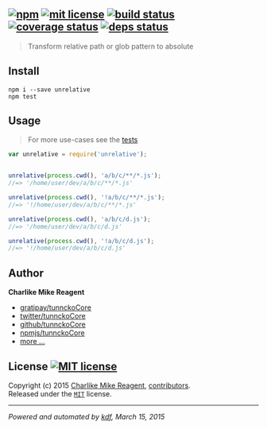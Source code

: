 ## [![npm][npmjs-img]][npmjs-url] [![mit license][license-img]][license-url] [![build status][travis-img]][travis-url] [![coverage status][coveralls-img]][coveralls-url] [![deps status][daviddm-img]][daviddm-url]

> Transform relative path or glob pattern to absolute

## Install
```
npm i --save unrelative
npm test
```


## Usage
> For more use-cases see the [tests](./test.js)

```js
var unrelative = require('unrelative');


unrelative(process.cwd(), 'a/b/c/**/*.js');
//=> '/home/user/dev/a/b/c/**/*.js'

unrelative(process.cwd(), '!a/b/c/**/*.js');
//=> '!/home/user/dev/a/b/c/**/*.js'

unrelative(process.cwd(), 'a/b/c/d.js');
//=> '/home/user/dev/a/b/c/d.js'

unrelative(process.cwd(), '!a/b/c/d.js');
//=> '!/home/user/dev/a/b/c/d.js'
```


## Author
**Charlike Mike Reagent**
+ [gratipay/tunnckoCore][author-gratipay]
+ [twitter/tunnckoCore][author-twitter]
+ [github/tunnckoCore][author-github]
+ [npmjs/tunnckoCore][author-npmjs]
+ [more ...][contrib-more]


## License [![MIT license][license-img]][license-url]
Copyright (c) 2015 [Charlike Mike Reagent][contrib-more], [contributors][contrib-graf].  
Released under the [`MIT`][license-url] license.


[npmjs-url]: http://npm.im/unrelative
[npmjs-img]: https://img.shields.io/npm/v/unrelative.svg?style=flat&label=unrelative

[coveralls-url]: https://coveralls.io/r/tunnckoCore/unrelative?branch=master
[coveralls-img]: https://img.shields.io/coveralls/tunnckoCore/unrelative.svg?style=flat

[license-url]: https://github.com/tunnckoCore/unrelative/blob/master/license.md
[license-img]: https://img.shields.io/badge/license-MIT-blue.svg?style=flat

[travis-url]: https://travis-ci.org/tunnckoCore/unrelative
[travis-img]: https://img.shields.io/travis/tunnckoCore/unrelative.svg?style=flat

[daviddm-url]: https://david-dm.org/tunnckoCore/unrelative
[daviddm-img]: https://img.shields.io/david/tunnckoCore/unrelative.svg?style=flat

[author-gratipay]: https://gratipay.com/tunnckoCore
[author-twitter]: https://twitter.com/tunnckoCore
[author-github]: https://github.com/tunnckoCore
[author-npmjs]: https://npmjs.org/~tunnckocore

[contrib-more]: http://j.mp/1stW47C
[contrib-graf]: https://github.com/tunnckoCore/unrelative/graphs/contributors

***

_Powered and automated by [kdf](https://github.com/tunnckoCore), March 15, 2015_